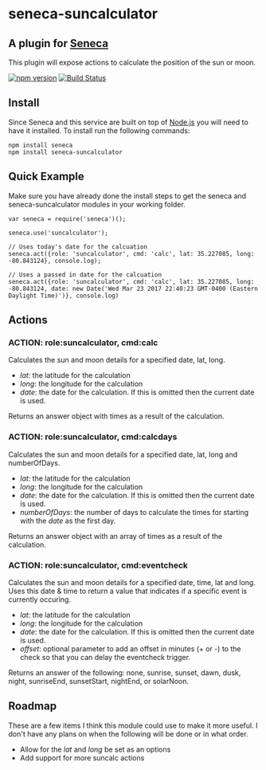 # seneca-suncalculator

## A plugin for [Seneca](http://senecajs.org) 
This plugin will expose actions to calculate the position of the sun or moon.

[![npm version](https://badge.fury.io/js/seneca-suncalculator.svg)](https://www.npmjs.com/package/seneca-suncalculator)
[![Build Status](https://travis-ci.org/mlinnen/seneca-suncalculator.svg)](https://travis-ci.org/mlinnen/seneca-suncalculator)

## Install
Since Seneca and this service are built on top of [Node.js](https://nodejs.org) you will need to have it installed.
To install run the following commands:
```
npm install seneca
npm install seneca-suncalculator
```

## Quick Example
Make sure you have already done the install steps to get the seneca and seneca-suncalculator modules in your working folder. 

```
var seneca = require('seneca')();

seneca.use('suncalculator');

// Uses today's date for the calcuation
seneca.act({role: 'suncalculator', cmd: 'calc', lat: 35.227085, long: -80.843124}, console.log);

// Uses a passed in date for the calcuation
seneca.act({role: 'suncalculator', cmd: 'calc', lat: 35.227085, long: -80.843124, date: new Date('Wed Mar 23 2017 22:40:23 GMT-0400 (Eastern Daylight Time)')}, console.log)
```
 
## Actions

### ACTION: role:suncalculator, cmd:calc
Calculates the sun and moon details for a specified date, lat, long.
- _lat_: the latitude for the calculation
- _long_: the longitude for the calculation
- _date_: the date for the calculation. If this is omitted then the current date is used.

Returns an answer object with times as a result of the calculation. 

### ACTION: role:suncalculator, cmd:calcdays
Calculates the sun and moon details for a specified date, lat, long and numberOfDays.
- _lat_: the latitude for the calculation
- _long_: the longitude for the calculation
- _date_: the date for the calculation. If this is omitted then the current date is used.
- _numberOfDays_: the number of days to calculate the times for starting with the _date_ as the first day.

Returns an answer object with an array of times as a result of the calculation. 

### ACTION: role:suncalculator, cmd:eventcheck
Calculates the sun and moon details for a specified date, time, lat and long.  Uses this date & time to return a value that indicates if a specific event is currently occuring.
- _lat_: the latitude for the calculation
- _long_: the longitude for the calculation
- _date_: the date for the calculation. If this is omitted then the current date is used.
- _offset_: optional parameter to add an offset in minutes (+ or -) to the check so that you can delay the eventcheck trigger.

Returns an answer of the following: none, sunrise, sunset, dawn, dusk, night, sunriseEnd, sunsetStart, nightEnd, or solarNoon.

## Roadmap
These are a few items I think this module could use to make it more useful.  I don't have any plans on
when the following will be done or in what order.
- Allow for the _lat_ and _long_ be set as an options
- Add support for more suncalc actions

